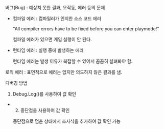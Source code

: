버그(Bug) : 예상치 못한 결과, 오작동, 에러 등의 문제

- 컴파일 에러 : 컴파일러가 인지한 소스 코드 에러
    
    "All compiler errors have to be fixed before you can enter playmode!"
    
    컴파일 에러가 있으면 게임 실행이 안 된다.
    

- 런타임 에러 : 실행 중에 발생하는 에러
    
    런타임 에러는 발생 이유가 복잡할 수 있어서 꼼꼼히 살펴봐야 함.
    

로직 에러 : 표면적으로 에러는 없지만 의도하지 않은 결과를 냄.

디버깅 방법

1. Debug.Log()를 사용하여 값 확인
- 2. 중단점을 사용하여 값 확인
    
    중단점으로 멈춘 상태에서 조사식을 추가하여 값 확인 가능


